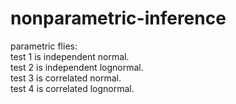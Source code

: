 # nonparametric-inference

parametric flies:  
test 1 is independent normal.  
test 2 is independent lognormal.  
test 3 is correlated normal.  
test 4 is correlated lognormal.
